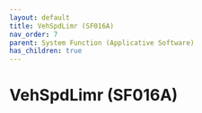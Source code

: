 ```yaml
---
layout: default
title: VehSpdLimr (SF016A)
nav_order: 7
parent: System Function (Applicative Software)
has_children: true
---
```

# VehSpdLimr (SF016A)
